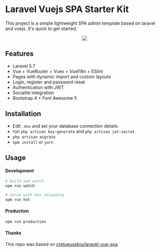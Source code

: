 # Laravel Vuejs SPA Starter Kit
This project is a simple lightweight SPA admin template based on laravel and vuejs. It's quick to get started.

<p align="center">
<img src="https://i.imgur.com/UiPZozv.png">
</p>

## Features

- Laravel 5.7 
- Vue + VueRouter + Vuex + VueI18n + ESlint
- Pages with dynamic import and custom layouts
- Login, register and password reset
- Authentication with JWT
- Socialite integration
- Bootstrap 4 + Font Awesome 5

## Installation

- Edit `.env` and set your database connection details
-  run `php artisan key:generate` and `php artisan jwt:secret`
- `php artisan migrate`
- `npm install` or `yarn`

## Usage

#### Development

```bash
# build and watch
npm run watch

# serve with hot reloading
npm run hot
```

#### Production

```bash
npm run production
```

#### Thanks
This repo was based on [cretueusebiu/laravel-vue-spa](https://github.com/cretueusebiu/laravel-vue-spa)
